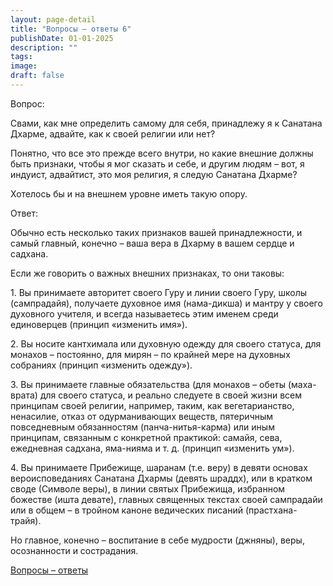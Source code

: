```yaml
---
layout: page-detail
title: "Вопросы – ответы 6"
publishDate: 01-01-2025
description: ""
tags:
image:
draft: false
---
```


Вопрос:

Свами, как мне определить самому для себя, принадлежу я к Санатана Дхарме, адвайте, как к своей религии или нет?

Понятно, что все это прежде всего внутри, но какие внешние должны быть признаки, чтобы я мог сказать и себе, и другим людям – вот, я индуист, адвайтист, это моя религия, я следую Санатана Дхарме?

Хотелось бы и на внешнем уровне иметь такую опору.

Ответ:

Обычно есть несколько таких признаков вашей принадлежности, и самый главный, конечно – ваша вера в Дхарму в вашем сердце и садхана.

Если же говорить о важных внешних признаках, то они таковы:

1\. Вы принимаете авторитет своего Гуру и линии своего Гуру, школы (сампрадайя), получаете духовное имя (нама-дикша) и мантру у своего духовного учителя, и всегда называетесь этим именем среди единоверцев (принцип «изменить имя»).

2\. Вы носите кантхимала или духовную одежду для своего статуса, для монахов – постоянно, для мирян – по крайней мере на духовных собраниях (принцип «изменить одежду»).

3\. Вы принимаете главные обязательства (для монахов – обеты (маха-врата) для своего статуса, и реально следуете в своей жизни всем принципам своей религии, например, таким, как вегетарианство, ненасилие, отказ от одурманивающих веществ, пятеричным повседневным обязанностям (панча-нитья-карма) или иным принципам, связанным с конкретной практикой: самайя, сева, ежедневная садхана, яма-нияма и т. д. (принцип «изменить ум»).

4\. Вы принимаете Прибежище, шаранам (т.е. веру) в девяти основах вероисповеданиях Санатана Дхармы (девять шраддх), или в кратком своде (Символе веры), в линии святых Прибежища, избранном божестве (ишта девате), главных священных текстах своей сампрадайи или в общем – в тройном каноне ведических писаний (прастхана-трайя).

Но главное, конечно – воспитание в себе мудрости (джняны), веры, осознанности и сострадания.

[Вопросы – ответы](/binaries/file/news/f%5F2868.docx)
